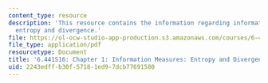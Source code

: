 ```yaml
---
content_type: resource
description: 'This resource contains the information regarding information measures:
  entropy and divergence.'
file: https://ol-ocw-studio-app-production.s3.amazonaws.com/courses/6-441-information-theory-spring-2016/2243edffb30f57181ed97dcb77691580_MIT6_441S16_chapter_1.pdf
file_type: application/pdf
resourcetype: Document
title: '6.441S16: Chapter 1: Information Measures: Entropy and Divergence'
uid: 2243edff-b30f-5718-1ed9-7dcb77691580
---
```

